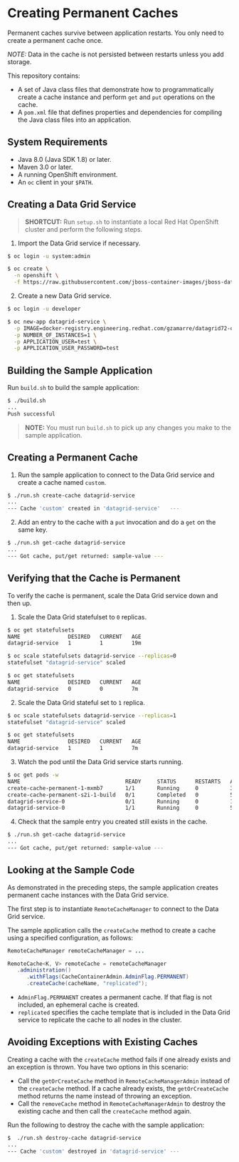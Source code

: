 # Creating Permanent Caches
Permanent caches survive between application restarts. You only need to create a permanent cache once.

_NOTE:_ Data in the cache is not persisted between restarts unless you add storage.

This repository contains:

* A set of Java class files that demonstrate how to programmatically create a cache instance and perform `get` and `put` operations on the cache.
* A `pom.xml` file that defines properties and dependencies for compiling the Java class files into an application.

## System Requirements

* Java 8.0 (Java SDK 1.8) or later.
* Maven 3.0 or later.
* A running OpenShift environment.
* An `oc` client in your `$PATH`.

## Creating a Data Grid Service

> **SHORTCUT:** Run `setup.sh` to instantiate a local Red Hat OpenShift cluster and perform the following steps.

1. Import the Data Grid service if necessary.
  ```bash
  $ oc login -u system:admin

  $ oc create \
    -n openshift \
    -f https://raw.githubusercontent.com/jboss-container-images/jboss-datagrid-7-openshift-image/f91b94cfd7da4630ca188cd43c26755ecfc99bdd/services/datagrid-service.json
  ```

2. Create a new Data Grid service.
  ```bash
  $ oc login -u developer

  $ oc new-app datagrid-service \
    -p IMAGE=docker-registry.engineering.redhat.com/gzamarre/datagrid72-openshift:JDG-2055 \
    -p NUMBER_OF_INSTANCES=1 \
    -p APPLICATION_USER=test \
    -p APPLICATION_USER_PASSWORD=test
  ```

## Building the Sample Application
Run `build.sh` to build the sample application:

```bash
$ ./build.sh
...
Push successful
```

> **NOTE:** You must run `build.sh` to pick up any changes you make to the sample application.

## Creating a Permanent Cache

1. Run the sample application to connect to the Data Grid service and create a cache named `custom`.
  ```bash
  $ ./run.sh create-cache datagrid-service
  ...
  --- Cache 'custom' created in 'datagrid-service'   ---
  ```

2. Add an entry to the cache with a `put` invocation and do a `get` on the same key.
  ```bash
  $ ./run.sh get-cache datagrid-service
  ...
  --- Got cache, put/get returned: sample-value ---
  ```

## Verifying that the Cache is Permanent
To verify the cache is permanent, scale the Data Grid service down and then up.

1. Scale the Data Grid statefulset to `0` replicas.
  ```bash
  $ oc get statefulsets
  NAME               DESIRED   CURRENT   AGE
  datagrid-service   1         1         19m

  $ oc scale statefulsets datagrid-service --replicas=0
  statefulset "datagrid-service" scaled

  $ oc get statefulsets
  NAME               DESIRED   CURRENT   AGE
  datagrid-service   0         0         7m
  ```

2. Scale the Data Grid stateful set to `1` replica.
  ```bash
  $ oc scale statefulsets datagrid-service --replicas=1
  statefulset "datagrid-service" scaled

  $ oc get statefulsets
  NAME               DESIRED   CURRENT   AGE
  datagrid-service   1         1         7m
  ```

3. Watch the pod until the Data Grid service starts running.
  ```bash
  $ oc get pods -w
  NAME                                 READY     STATUS      RESTARTS   AGE
  create-cache-permanent-1-mxmb7       1/1       Running     0          3m
  create-cache-permanent-s2i-1-build   0/1       Completed   0          5m
  datagrid-service-0                   0/1       Running     0          17s
  datagrid-service-0                   1/1       Running     0          50s
  ```

4. Check that the sample entry you created still exists in the cache.
  ```bash
  $ ./run.sh get-cache datagrid-service
  ...
  --- Got cache, put/get returned: sample-value ---
  ```

## Looking at the Sample Code
As demonstrated in the preceding steps, the sample application creates permanent cache instances with the Data Grid service.

The first step is to instantiate `RemoteCacheManager` to connect to the Data Grid service.

The sample application calls the `createCache` method to create a cache using a specified configuration, as follows:

```java
RemoteCacheManager remoteCacheManager = ...

RemoteCache<K, V> remoteCache = remoteCacheManager
   .administration()
      .withFlags(CacheContainerAdmin.AdminFlag.PERMANENT)
      .createCache(cacheName, "replicated");
```

* `AdminFlag.PERMANENT` creates a permanent cache. If that flag is not included, an ephemeral cache is created.
* `replicated` specifies the cache template that is included in the Data Grid service to replicate the cache to all nodes in the cluster.

## Avoiding Exceptions with Existing Caches
Creating a cache with the `createCache` method fails if one already exists and an exception is thrown. You have two options in this scenario:

* Call the `getOrCreateCache` method in `RemoteCacheManagerAdmin` instead of the `createCache` method. If a cache already exists, the `getOrCreateCache` method returns the name instead of throwing an exception.
* Call the `removeCache` method in `RemoteCacheManagerAdmin` to destroy the existing cache and then call the `createCache` method again.

Run the following to destroy the cache with the sample application:

```bash
$  ./run.sh destroy-cache datagrid-service
...
--- Cache 'custom' destroyed in 'datagrid-service' ---
```  
